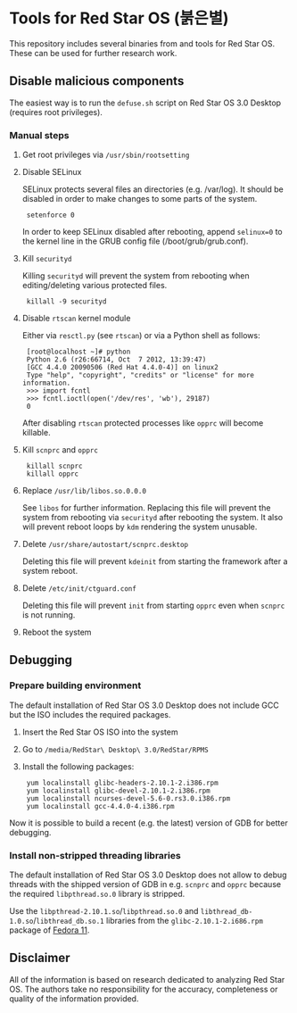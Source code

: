 # Tools for Red Star OS (붉은별)

This repository includes several binaries from and tools for Red Star OS. These can be used for further research work.

## Disable malicious components

The easiest way is to run the `defuse.sh` script on Red Star OS 3.0 Desktop (requires root privileges).

### Manual steps

1. Get root privileges via `/usr/sbin/rootsetting`
2. Disable SELinux

    SELinux protects several files an directories (e.g. /var/log). It should be disabled in order to make changes to some parts of the system.

        setenforce 0

    In order to keep SELinux disabled after rebooting, append `selinux=0` to the kernel line in the GRUB config file (/boot/grub/grub.conf).

3. Kill `securityd`

    Killing `securityd` will prevent the system from rebooting when editing/deleting various protected files.

        killall -9 securityd

4. Disable `rtscan` kernel module

    Either via `resctl.py` (see `rtscan`) or via a Python shell as follows:

        [root@localhost ~]# python
        Python 2.6 (r26:66714, Oct  7 2012, 13:39:47)
        [GCC 4.4.0 20090506 (Red Hat 4.4.0-4)] on linux2
        Type "help", "copyright", "credits" or "license" for more information.
        >>> import fcntl
        >>> fcntl.ioctl(open('/dev/res', 'wb'), 29187)
        0

    After disabling `rtscan` protected processes like `opprc` will become killable.

5. Kill `scnprc` and `opprc`

        killall scnprc
        killall opprc

6. Replace `/usr/lib/libos.so.0.0.0`

    See `libos` for further information. Replacing this file will prevent the system from rebooting via `securityd` after rebooting the system. It also will prevent reboot loops by `kdm` rendering the system unusable.

7. Delete `/usr/share/autostart/scnprc.desktop`

    Deleting this file will prevent `kdeinit` from starting the framework after a system reboot.

8. Delete `/etc/init/ctguard.conf`

    Deleting this file will prevent `init` from starting `opprc` even when `scnprc` is not running.

9. Reboot the system

## Debugging

### Prepare building environment

The default installation of Red Star OS 3.0 Desktop does not include GCC but the ISO includes the required packages.

1. Insert the Red Star OS ISO into the system
2. Go to `/media/RedStar\ Desktop\ 3.0/RedStar/RPMS`
3. Install the following packages:

        yum localinstall glibc-headers-2.10.1-2.i386.rpm
        yum localinstall glibc-devel-2.10.1-2.i386.rpm
        yum localinstall ncurses-devel-5.6-0.rs3.0.i386.rpm
        yum localinstall gcc-4.4.0-4.i386.rpm

Now it is possible to build a recent (e.g. the latest) version of GDB for better debugging.

### Install non-stripped threading libraries

The default installation of Red Star OS 3.0 Desktop does not allow to debug threads with the shipped version of GDB in e.g. `scnprc` and `opprc` because the required `libpthread.so.0` library is stripped.

Use the `libpthread-2.10.1.so`/`libpthread.so.0` and `libthread_db-1.0.so`/`libthread_db.so.1` libraries from the `glibc-2.10.1-2.i686.rpm` package of [Fedora 11](http://rpm.pbone.net/index.php3/stat/4/idpl/18887613/dir/fedora_11/com/glibc-2.10.1-2.i686.rpm.html).

## Disclaimer

All of the information is based on research dedicated to analyzing Red Star OS. The authors take no responsibility for the accuracy, completeness or quality of the information provided.
